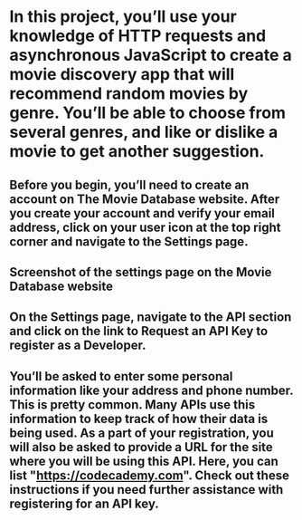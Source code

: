 # In this project, you’ll use your knowledge of HTTP requests and asynchronous JavaScript to create a movie discovery app that will recommend random movies by genre. You’ll be able to choose from several genres, and like or dislike a movie to get another suggestion.

## Before you begin, you’ll need to create an account on The Movie Database website. After you create your account and verify your email address, click on your user icon at the top right corner and navigate to the Settings page.

## Screenshot of the settings page on the Movie Database website

## On the Settings page, navigate to the API section and click on the link to Request an API Key to register as a Developer.

## You’ll be asked to enter some personal information like your address and phone number. This is pretty common. Many APIs use this information to keep track of how their data is being used. As a part of your registration, you will also be asked to provide a URL for the site where you will be using this API. Here, you can list "https://codecademy.com". Check out these instructions if you need further assistance with registering for an API key.
